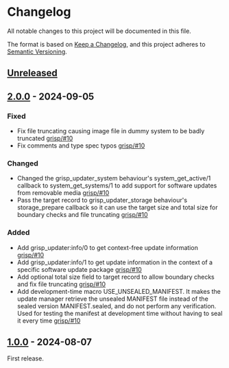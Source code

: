 # Changelog

All notable changes to this project will be documented in this file.

The format is based on [Keep a Changelog](https://keepachangelog.com/en/1.0.0/),
and this project adheres to
[Semantic Versioning](https://semver.org/spec/v2.0.0.html).

## [Unreleased]

## [2.0.0] - 2024-09-05

### Fixed

 - Fix file truncating causing image file in dummy system to be badly
   truncated [grisp/#10](https://github.com/grisp/grisp_updater/pull/10)
 - Fix comments and type spec typos [grisp/#10](https://github.com/grisp/grisp_updater/pull/10)
 
### Changed

 - Changed the grisp_updater_system behaviour's system_get_active/1 callback to
   system_get_systems/1 to add support for software updates from removable
   media [grisp/#10](https://github.com/grisp/grisp_updater/pull/10)
 - Pass the target record to grisp_updater_storage behaviour's storage_prepare
   callback so it can use the target size and total size for boundary checks
   and file truncating [grisp/#10](https://github.com/grisp/grisp_updater/pull/10)

### Added

 - Add grisp_updater:info/0 to get context-free update information [grisp/#10](https://github.com/grisp/grisp_updater/pull/10)
 - Add grisp_updater:info/1 to get update information in the context
   of a specific software update package [grisp/#10](https://github.com/grisp/grisp_updater/pull/10)
 - Add optional total size field to target record to allow boundary checks and
   fix file truncating [grisp/#10](https://github.com/grisp/grisp_updater/pull/10)
 - Add development-time macro USE_UNSEALED_MANIFEST. It makes the update manager
   retrieve the unsealed MANIFEST file instead of the sealed version
   MANIFEST.sealed, and do not perform any verification. Used for testing the
   manifest at development time without having to seal it every time [grisp/#10](https://github.com/grisp/grisp_updater/pull/10)

## [1.0.0] - 2024-08-07

First release.

[Unreleased]: https://github.com/grisp/grisp_updater/compare/2.0.0...HEAD
[2.0.0]: https://github.com/grisp/grisp_updater/compare/1.0.0...2.0.0
[1.0.0]: https://github.com/grisp/grisp_updater/compare/5647c909d388910503e3b9395b03cc55d879e64b...1.0.0
